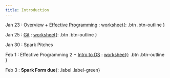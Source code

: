 ```yaml
---
title: Introduction
---
```


Jan 23 
: [Overview](https://github.com/gallettilance/CS506-Spring2023/raw/master/slides/00_CS_506_Overview.pdf) + [Effective Programming](https://github.com/gallettilance/CS506-Spring2023/raw/master/slides/00_Clean_Code.pdf) 
  : [worksheet](https://raw.githubusercontent.com/gallettilance/CS506-Spring2023/master/worksheets/worksheet_00.ipynb){: .btn .btn-outline }

Jan 25 
: [Git](https://github.com/gallettilance/CS506-Spring2023/raw/master/slides/01_Git.pdf) 
  : [worksheet](https://raw.githubusercontent.com/gallettilance/CS506-Spring2023/master/worksheets/worksheet_01.ipynb){: .btn .btn-outline }

Jan 30 
: Spark Pitches 

Feb 1 
: Effective Programming 2 + [Intro to DS](https://github.com/gallettilance/CS506-Spring2023/raw/master/slides/02_Introduction.pdf) 
  : [worksheet](https://raw.githubusercontent.com/gallettilance/CS506-Spring2023/master/worksheets/worksheet_02.ipynb){: .btn .btn-outline } 

Feb 3
: **Spark Form due**{: .label .label-green} 